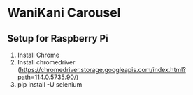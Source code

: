# WaniKani Carousel

## Setup for Raspberry Pi

1. Install Chrome
2. Install chromedriver (https://chromedriver.storage.googleapis.com/index.html?path=114.0.5735.90/)
3. pip install -U selenium
